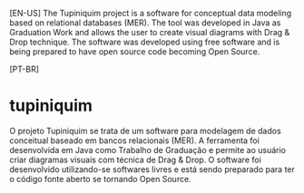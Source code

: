 [EN-US]
The Tupiniquim project is a software for conceptual data modeling based on relational databases (MER). The tool was developed in Java as Graduation Work and allows the user to create visual diagrams with Drag & Drop technique. The software was developed using free software and is being prepared to have open source code becoming Open Source.

[PT-BR]
# tupiniquim
O projeto Tupiniquim se trata de um software para modelagem de dados conceitual baseado em bancos relacionais (MER). A ferramenta foi desenvolvida em Java como Trabalho de Graduação e permite ao usuário criar diagramas visuais com técnica de Drag & Drop. O software foi desenvolvido utilizando-se softwares livres e está sendo preparado para ter o código fonte aberto se tornando Open Source.
